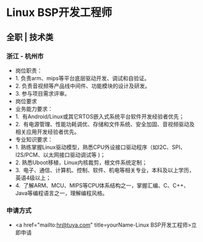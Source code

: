 
# Linux BSP开发工程师
## 全职  |  技术类
### 浙江 - 杭州市

- 岗位职责：
- 1.&nbsp;负责arm、mips等平台底层驱动开发、调试和自验证。
- 2.&nbsp;负责音视频等产品线中间件、功能模块的设计及研发。
- 3.&nbsp;参与项目需求评审。
- 岗位要求
- 业务能力要求：
- 1.&nbsp;&nbsp;有Android/Linux或其它RTOS嵌入式系统平台软件开发经验者优先；
- 2.&nbsp;&nbsp;有电源管理、性能功耗调优、存储和文件系统、安全加固、音视频驱动及相关应用开发经验者优先。
- 专业知识要求：
- 1.&nbsp;熟练掌握Linux驱动模型，熟悉CPU外设接口驱动程序（如I2C、SPI、I2S/PCM、以太网接口驱动调试等&nbsp;)；
- 2.&nbsp;熟悉Uboot移植，Linux内核裁剪，根文件系统定制；
- 3.&nbsp;&nbsp;电子、通信、计算机、控制、软件、机电等相关专业，本科及以上学历，英语4级以上；
- 4.&nbsp;&nbsp;了解ARM、MCU、MIPS等CPU体系结构之一，掌握汇编、C、C++、Java等编程语言之一，理解编程风格。
### 申请方式
- <a href="mailto:hr@tuya.com" title=yourName-Linux BSP开发工程师>立即申请</a>